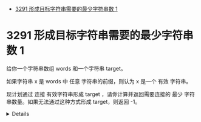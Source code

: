 - [3291 形成目标字符串需要的最少字符串数 1](#3291-形成目标字符串需要的最少字符串数-1)

# 3291 形成目标字符串需要的最少字符串数 1

给你一个字符串数组 words 和一个字符串 target。

如果字符串 x 是 words 中 任意 字符串的前缀，则认为 x 是一个 有效 字符串。

现计划通过 连接 有效字符串形成 target ，请你计算并返回需要连接的 最少 字符串数量。如果无法通过这种方式形成 target，则返回 -1。

<details>

```cpp
class Solution {
public:
    int minValidStrings(vector<string>& words, string target) {
          auto prefix_function = [](const string& word, const string& target) -> vector<int> {
            string s = word + '#' + target;
            int n = s.size();
            vector<int> pi(n, 0);
            for (int i = 1; i < n; i++) {
                int j = pi[i - 1];
                while (j > 0 && s[i] != s[j]) {
                    j = pi[j - 1];
                }
                if (s[i] == s[j]) {
                    j++;
                }
                pi[i] = j;
            }
            return pi;
        };
        int n = target.size();
        vector<int> back(n, 0);
        for (const string& word : words) {
            vector<int> pi = prefix_function(word, target);
            int m = word.size();
            for (int i = 0; i < n; i++) {
                back[i] = max(back[i], pi[m + 1 + i]);
            }
        }
        vector<int> dp(n + 1, 0);
        for (int i = 1; i <= n; i++) {
            dp[i] = 1e9;
        }
        for (int i = 0; i < n; i++) {
            dp[i + 1] = dp[i + 1 - back[i]] + 1;
            if (dp[i + 1] > n) {
                return -1;
            }
        }
        return dp[n];
    }
};
```

</details>
